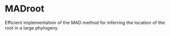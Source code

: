 # MADroot
Efficient implementation of the MAD method for inferring the location of the root in a large phylogeny.
